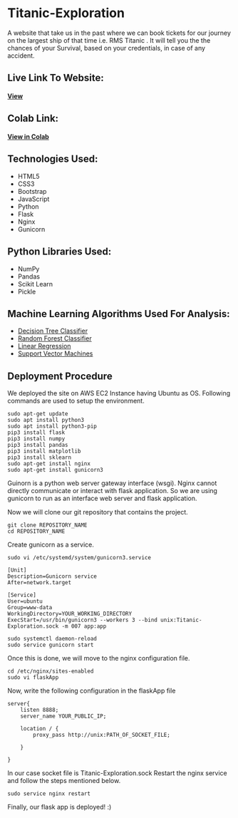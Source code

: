 # Titanic-Exploration
A website that take us in the past where we can book tickets for our journey on the largest ship of that time i.e. RMS Titanic . It will tell you the the chances of your Survival, based on your credentials, in case of any accident.

## Live Link To Website:
#### [View](http://13.232.26.255:8888/)

## Colab Link:
#### [View in Colab](https://colab.research.google.com/drive/1na1ZtJ5TXJCn4vKht7RkAJw1l3u4LSym)

## Technologies Used:
* HTML5
* CSS3
* Bootstrap
* JavaScript
* Python
* Flask
* Nginx
* Gunicorn

## Python Libraries Used: 
* NumPy
* Pandas
* Scikit Learn
* Pickle

## Machine Learning Algorithms Used For Analysis:
* [Decision Tree Classifier](https://scikit-learn.org/stable/modules/generated/sklearn.tree.DecisionTreeClassifier.html)
* [Random Forest Classifier](https://scikit-learn.org/stable/modules/generated/sklearn.ensemble.RandomForestClassifier.html)
* [Linear Regression](https://scikit-learn.org/stable/modules/generated/sklearn.linear_model.LinearRegression.html)
* [Support Vector Machines](https://scikit-learn.org/stable/modules/svm.html)

## Deployment Procedure
We deployed the site on AWS EC2 Instance having Ubuntu as OS.
Following commands are used to setup the environment.
```
sudo apt-get update
sudo apt install python3
sudo apt install python3-pip
pip3 install flask
pip3 install numpy
pip3 install pandas
pip3 install matplotlib
pip3 install sklearn
sudo apt-get install nginx
sudo apt-get install gunicorn3

```
Guinorn is a python web server gateway interface (wsgi).
Nginx cannot directly communicate or interact with flask application. So we are using gunicorn to run as an interface web server and flask application.

Now we will clone our git repository that contains the project.
```
git clone REPOSITORY_NAME
cd REPOSITORY_NAME
```
Create gunicorn as a service.
```
sudo vi /etc/systemd/system/gunicorn3.service
```
```
[Unit]
Description=Gunicorn service
After=network.target

[Service]
User=ubuntu
Group=www-data
WorkingDirectory=YOUR_WORKING_DIRECTORY
ExecStart=/usr/bin/gunicorn3 --workers 3 --bind unix:Titanic-Exploration.sock -m 007 app:app
```
```
sudo systemctl daemon-reload
sudo service gunicorn start
```
Once this is done, we will move to the nginx configuration file.
```
cd /etc/nginx/sites-enabled
sudo vi flaskApp
```
Now, write the following configuration in the flaskApp file
```
server{
    listen 8888;
    server_name YOUR_PUBLIC_IP;

    location / {
        proxy_pass http://unix:PATH_OF_SOCKET_FILE; 
        
    }

}
```
In our case socket file is Titanic-Exploration.sock
Restart the nginx service and follow the steps mentioned below.
```
sudo service nginx restart
```

Finally, our flask app is deployed! :)